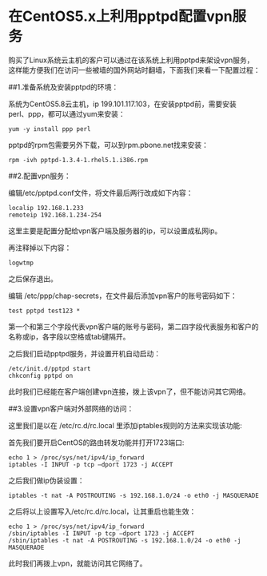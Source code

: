 <!-- --- tag: linux pptp vpn centos上手 -->
<!-- --- title:  在CentOS5.x上利用pptpd配置vpn服务   -->
# 在CentOS5.x上利用pptpd配置vpn服务  

购买了Linux系统云主机的客户可以通过在该系统上利用pptpd来架设vpn服务，这样能方便我们在访问一些被墙的国外网站时翻墙，下面我们来看一下配置过程：

##1.准备系统及安装pptpd的环境： 

系统为CentOS5.8云主机，ip 199.101.117.103，在安装pptpd前，需要安装  
perl、ppp，都可以通过yum来安装：  

    yum -y install ppp perl

pptpd的rpm包需要另外下载，可以到rpm.pbone.net找来安装：  

    rpm -ivh pptpd-1.3.4-1.rhel5.1.i386.rpm

##2.配置vpn服务： 

编辑/etc/pptpd.conf文件，将文件最后两行改成如下内容：  

    localip 192.168.1.233
    remoteip 192.168.1.234-254

这里主要是配置分配给vpn客户端及服务器的ip，可以设置成私网ip。 

再注释掉以下内容： 

    logwtmp

之后保存退出。  

编辑 /etc/ppp/chap-secrets，在文件最后添加vpn客户的账号密码如下：  

    test pptpd test123 * 

第一个和第三个字段代表vpn客户端的账号与密码，第二四字段代表服务和客户的名称或ip，各字段以空格或tab键隔开。  

之后我们启动pptpd服务，并设置开机自动启动：  

    /etc/init.d/pptpd start 
    chkconfig pptpd on

此时我们已经能在客户端创建vpn连接，拨上该vpn了，但不能访问其它网络。  

##3.设置vpn客户端对外部网络的访问： 

这里我们是以在 /etc/rc.d/rc.local 里添加iptables规则的方法来实现该功能:  

首先我们要开启CentOS的路由转发功能并打开1723端口:  

    echo 1 > /proc/sys/net/ipv4/ip_forward
    iptables -I INPUT -p tcp –dport 1723 -j ACCEPT
     
之后我们做ip伪装设置：  

    iptables -t nat -A POSTROUTING -s 192.168.1.0/24 -o eth0 -j MASQUERADE 

之后将以上设置写入/etc/rc.d/rc.local，让其重启也能生效： 

    echo 1 > /proc/sys/net/ipv4/ip_forward
    /sbin/iptables -I INPUT -p tcp –dport 1723 -j ACCEPT
    /sbin/iptables -t nat -A POSTROUTING -s 192.168.1.0/24 -o eth0 -j MASQUERADE

此时我们再拨上vpn，就能访问其它网络了。 
